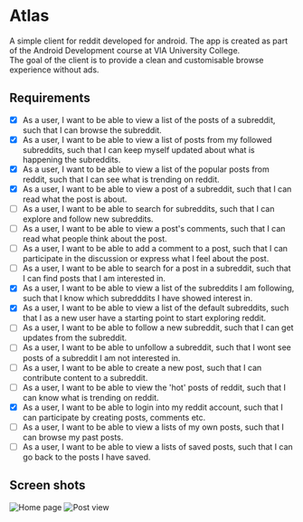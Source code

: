 # Atlas

A simple client for reddit developed for android. The app is created as part of the Android
Development course at VIA University College. <br/>
The goal of the client is to provide a clean and customisable browse experience without ads.

## Requirements

- [x] As a user, I want to be able to view a list of the posts of a subreddit, such that I can
  browse the subreddit.
- [x] As a user, I want to be able to view a list of posts from my followed subreddits, such that I
  can keep myself updated about what is happening the subreddits.
- [x] As a user, I want to be able to view a list of the popular posts from reddit, such that I can
  see what is trending on reddit.
- [x] As a user, I want to be able to view a post of a subreddit, such that I can read what the post
  is about.
- [ ] As a user, I want to be able to search for subreddits, such that I can explore and follow new
  subreddits.
- [ ] As a user, I want to be able to view a post's comments, such that I can read what people think
  about the post.
- [ ] As a user, I want to be able to add a comment to a post, such that I can participate in the
  discussion or express what I feel about the post.
- [ ] As a user, I want to be able to search for a post in a subreddit, such that I can find posts
  that I am interested in.
- [x] As a user, I want to be able to view a list of the subreddits I am following, such that I know
  which subredddits I have showed interest in.
- [x] As a user, I want to be able to view a list of the default subreddits, such that I as a new
  user have a starting point to start exploring reddit.
- [ ] As a user, I want to be able to follow a new subreddit, such that I can get updates from the
  subreddit.
- [ ] As a user, I want to be able to unfollow a subreddit, such that I wont see posts of a
  subreddit I am not interested in.
- [ ] As a user, I want to be able to create a new post, such that I can contribute content to a
  subreddit.
- [ ] As a user, I want to be able to view the 'hot' posts of reddit, such that I can know what is
  trending on reddit.
- [x] As a user, I want to be able to login into my reddit account, such that I can participate by
  creating posts, comments etc.
- [ ] As a user, I want to be able to view a lists of my own posts, such that I can browse my past
  posts.
- [ ] As a user, I want to be able to view a lists of saved posts, such that I can go back to the
  posts I have saved.

## Screen shots

![Home page](https://i.postimg.cc/XvKMfftr/atlas-subreddit-view.png)
![Post view](https://i.postimg.cc/WpdxNgLj/atlas-subreddit-post-data-view.png)
